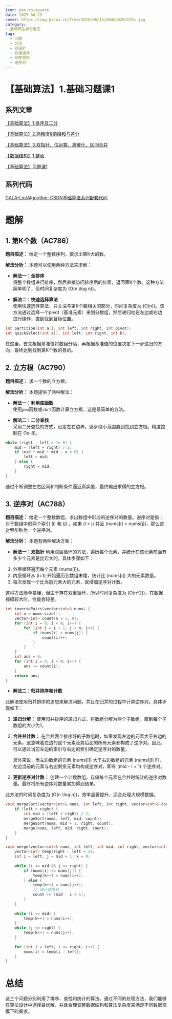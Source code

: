 ```yaml
---
icon: pen-to-square
date: 2025-04-23
cover: https://img.picui.cn/free/2025/06/15/684eb82931fbc.jpg
category:
- 基础算法学习笔记
tag:
  - 习题
  - 分治
  - 双指针
  - 快速选择
  - 归并排序
  - 逆序对
---
```



# 【基础算法】1.基础习题课1


## 系列文章

[【基础算法】1.排序及二分](https://blog.csdn.net/2302_79000266/article/details/144505896)

[【基础算法】2.高精度&前缀和与差分](https://blog.csdn.net/2302_79000266/article/details/144608856)

[【基础算法】3.双指针、位运算、离散化、区间合并](https://blog.csdn.net/2302_79000266/article/details/144634985)

[【数据结构】1.链表](https://blog.csdn.net/2302_79000266/article/details/144653279)

[【基础算法】习题课1](https://blog.csdn.net/2302_79000266/article/details/145040073?fromshare=blogdetail&sharetype=blogdetail&sharerId=145040073&sharerefer=PC&sharesource=2302_79000266&sharefrom=from_link)

## 系列代码

[GALA-Lin/Algorithm: CSDN基础算法系列配套代码](https://github.com/GALA-Lin/Algorithm)

# 题解

## 1. 第K个数（AC786）

**题目描述：**
给定一个整数序列，要求出第K大的数。

**解法分析：**
本题可以使用两种方法来求解：

- **解法一：全排序**  
  将整个数组进行排序，然后直接访问排序后的位置，返回第K个数。这种方法简单明了，但时间复杂度为 \(O(n \log n)\)。

- **解法二：快速选择算法**  
  使用快速选择算法，只关注与第K个数相关的部分，时间复杂度为 \(O(n)\)。该方法通过选择一个pivot（基准元素）来划分数组，然后递归地在左边或右边进行操作，直到找到目标位置。

```cpp
int partition(int a[], int left, int right, int pivot);
int quickSelect(int a[], int left, int right, int k);
```

在这里，首先根据基准值将数组分隔，再根据基准值的位置决定下一步递归的方向，最终达到找到第K个数的目的。

## 2. 立方根（AC790）

**题目描述：**
求一个数的立方根。

**解法分析：**
本题提供了两种解法：

- **解法一：利用库函数**  
  使用`pow`函数或`cbrt`函数计算立方根，这是最简单的方法。

- **解法二：二分查找**  
  采用二分查找的方式，设定左右边界，逐步缩小范围直到找到立方根。精度控制在 \(1e-8\)。

```cpp
while (right - left > 1e-8) {
    mid = (left + right) / 2;
    if (mid * mid * mid - x < 0) {
        left = mid;
    } else {
        right = mid;
    }
}
```

通过不断调整左右区间和判断条件逼近真实值，最终输出求得的立方根。

## 3. 逆序对（AC788）

**题目描述：**
给定一个整数数组，求出数组中形成的逆序对的数量。逆序对是指：对于数组中的两个索引 \(i\) 和 \(j\) ，如果 \(i < j\) 并且 \(nums[i] > nums[j]\)，那么这对索引称为一个逆序对。

**解法分析：**
本题有两种解决方案：

- **解法一：双指针**
利用双层循环的方法，遍历每个元素，并统计在该元素前面有多少个元素是比它大的。具体步骤如下：

1. 外层循环遍历每个元素 \(nums[i]\)。
2. 内层循环从 \(i+1\) 开始遍历到数组末尾，统计比 \(nums[i]\) 大的元素数量。
3. 每次发现一个比当前元素大的元素，就增加逆序对计数。

这种方法简单易懂，但由于存在双重循环，所以时间复杂度为 \(O(n^2)\)，在数据规模较大时，性能会较差。

```cpp
int inversePairs(vector<int>& nums) {
    int n = nums.size();
    vector<int> count(n + 1, 0);
    for (int i = 0; i < n; i++) {
        for (int j = i + 1; j < n; j++) {
            if (nums[i] > nums[j]) {
                count[i]++;
            }
        }
    }
    int ans = 0;
    for (int i = 0; i < n; i++) {
        ans += count[i];
    }
    return ans;
}
```


- **解法二：归并排序和计数**

此解法使用归并排序的思想来解决问题，并且在归并的过程中计算逆序对。具体步骤如下：

1. **递归分解：**
   使用归并排序的递归方式，将数组分解为两个子数组，直到每个子数组的大小为1。

2. **合并并计数：**
   在合并两个排序好的子数组时，如果发现左边的元素大于右边的元素，这意味着左边的这个元素及其后面的所有元素都构成了逆序对。因此，可以通过当前左边的索引与右边的索引确定逆序对的数量。

   具体来说，当左边数组的元素 \(nums[i]\) 大于右边数组的元素 \(nums[j]\) 时，左边当前的元素与右边剩余元素均构成逆序对，即有 \(mid - i + 1\) 个逆序对。

3. **更新逆序对计数：**
   创建一个计数数组，存储每个元素在合并时统计的逆序对数量。最终将所有逆序对数量累加得到结果。

此方法的时间复杂度为 \(O(n \log n)\)，效率显著提升，适合处理大规模数据。

```cpp
void mergeSort(vector<int>& nums, int left, int right, vector<int>& count) {
    if (left < right) {
        int mid = (left + right) / 2;
        mergeSort(nums, left, mid, count);
        mergeSort(nums, mid + 1, right, count);
        merge(nums, left, mid, right, count);
    }
}

void merge(vector<int>& nums, int left, int mid, int right, vector<int>& count) {
    vector<int> temp(right - left + 1);
    int i = left, j = mid + 1, k = 0;
    
    while (i <= mid && j <= right) {
        if (nums[i] <= nums[j]) {
            temp[k++] = nums[i++];
        } else {
            temp[k++] = nums[j++];
            // 统计逆序对
            count += (mid - i + 1);
        }
    }
    
    while (i <= mid) {
        temp[k++] = nums[i++];
    }
    while (j <= right) {
        temp[k++] = nums[j++];
    }
    
    for (int i = left; i <= right; i++) {
        nums[i] = temp[i - left];
    }
}
```



# 总结
这三个问题分别利用了排序、查找和统计的算法。通过不同的处理方法，我们能够在算法设计中选择最优解，并且合理调整数据结构和算法复杂度来满足不同数据规模下的需求。
